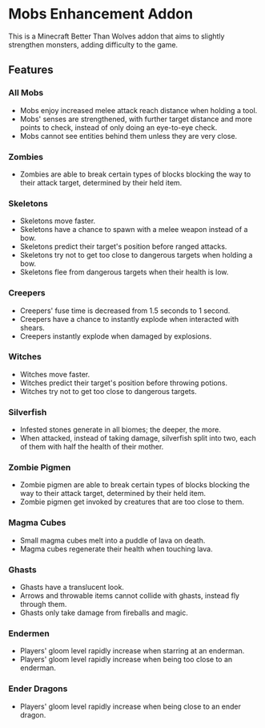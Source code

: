 # Mobs Enhancement Addon

This is a Minecraft Better Than Wolves addon that aims to slightly strengthen monsters, adding difficulty to the game.

## Features

### All Mobs

- Mobs enjoy increased melee attack reach distance when holding a tool.
- Mobs' senses are strengthened, with further target distance and more points to check, instead of only doing an eye-to-eye check.
- Mobs cannot see entities behind them unless they are very close.

### Zombies

- Zombies are able to break certain types of blocks blocking the way to their attack target, determined by their held item.

### Skeletons

- Skeletons move faster.
- Skeletons have a chance to spawn with a melee weapon instead of a bow.
- Skeletons predict their target's position before ranged attacks.
- Skeletons try not to get too close to dangerous targets when holding a bow.
- Skeletons flee from dangerous targets when their health is low.

### Creepers

- Creepers' fuse time is decreased from 1.5 seconds to 1 second.
- Creepers have a chance to instantly explode when interacted with shears.
- Creepers instantly explode when damaged by explosions.

### Witches

- Witches move faster.
- Witches predict their target's position before throwing potions.
- Witches try not to get too close to dangerous targets.

### Silverfish

- Infested stones generate in all biomes; the deeper, the more.
- When attacked, instead of taking damage, silverfish split into two, each of them with half the health of their mother.

### Zombie Pigmen

- Zombie pigmen are able to break certain types of blocks blocking the way to their attack target, determined by their held item.
- Zombie pigmen get invoked by creatures that are too close to them.

### Magma Cubes

- Small magma cubes melt into a puddle of lava on death.
- Magma cubes regenerate their health when touching lava.

### Ghasts

- Ghasts have a translucent look.
- Arrows and throwable items cannot collide with ghasts, instead fly through them.
- Ghasts only take damage from fireballs and magic.

### Endermen

- Players' gloom level rapidly increase when starring at an enderman.
- Players' gloom level rapidly increase when being too close to an enderman.

### Ender Dragons

- Players' gloom level rapidly increase when being close to an ender dragon.